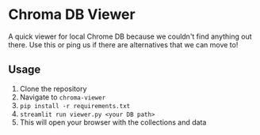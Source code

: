 # Chroma DB Viewer

A quick viewer for local Chrome DB because we couldn't find anything out there. Use this or ping us if there are alternatives that we can move to!

## Usage

1. Clone the repository
2. Navigate to `chroma-viewer`
3. `pip install -r requirements.txt`
4. `streamlit run viewer.py <your DB path>`
5. This will open your browser with the collections and data